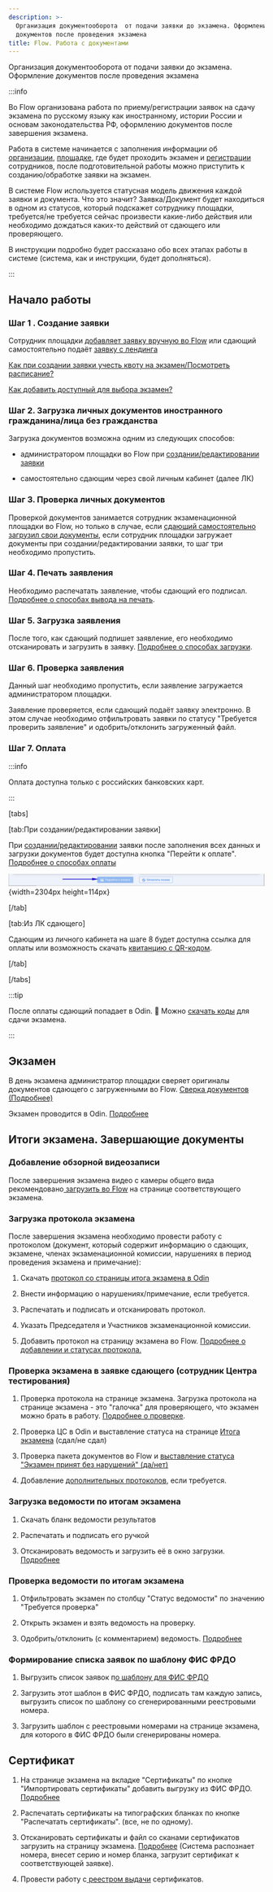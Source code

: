 ```yaml
---
description: >-
  Организация документооборота  от подачи заявки до экзамена. Оформление
  документов после проведения экзамена
title: Flow. Работа с документами
---
```


Организация документооборота от подачи заявки до экзамена. Оформление документов после проведения экзамена

:::info 

Во Flow организована работа по приему/регистрации заявок на сдачу экзамена по русскому языку как иностранному, истории России и основам законодательства РФ, оформлению документов после завершения экзамена.

Работа в системе начинается с заполнения информации об [организации](https://informa.gitbook.io/immigraciya/flow.-rabota-s-dokumentami/organizaciya), [площадке](https://informa.gitbook.io/immigraciya/flow.-rabota-s-dokumentami/stranica-ploshadki), где будет проходить экзамен и [регистрации ](https://informa.gitbook.io/immigraciya/flow.-rabota-s-dokumentami/registraciya-i-roli-sotrudnikov)сотрудников, после подготовительной работы можно приступить к созданию/обработке заявки на экзамен.

В системе Flow используется статусная модель движения каждой заявки и документа. Что это значит? Заявка/Документ будет находиться в одном из статусов, который подскажет сотруднику площадки, требуется/не требуется сейчас произвести какие-либо действия или необходимо дождаться каких-то действий от сдающего или проверяющего.

В инструкции подробно будет рассказано обо всех этапах работы в системе (система, как и инструкции, будет дополняться).

:::

## **Начало работы**

### **Шаг 1 . Создание заявки**

Сотрудник площадки [добавляет заявку вручную во Flow](https://informa.gitbook.io/immigraciya/flow.-rabota-s-dokumentami/dobavlenie-zayavki-vruchnuyu) или сдающий самостоятельно подаёт [заявку с лендинга](https://informa.gitbook.io/immigraciya/flow.-rabota-s-dokumentami/dobavlenie-zayavki-s-lendinga)

[Как при создании заявки учесть квоту на экзамен/Посмотреть расписание?](https://informa.gitbook.io/immigraciya/flow.-rabota-s-dokumentami/kvota-na-ekzamen.-gde-posmotret)

[Как добавить доступный для выбора экзамен?](https://informa.gitbook.io/immigraciya/centr-testirovaniya-v-odin/dobavit-ekzamen)

### **Шаг 2. Загрузка личных документов иностранного гражданина/лица без гражданства**

Загрузка документов возможна одним из следующих способов:

-  администратором площадки во Flow при [создании/редактировании заявки](https://informa.gitbook.io/immigraciya/flow.-rabota-s-dokumentami/dobavlenie-zayavki-vruchnuyu)

-  самостоятельно сдающим через свой личным кабинет (далее ЛК)

### **Шаг 3. Проверка личных документов**

Проверкой документов занимается сотрудник экзаменационной площадки во Flow, но только в случае, если [сдающий самостоятельно загрузил свои документы](https://informa.gitbook.io/immigraciya/flow.-rabota-s-dokumentami/dobavlenie-zayavki-s-lendinga/proverka-dokumentov), если сотрудник площадки загружает документы при создании/редактировании заявки, то шаг три необходимо пропустить.

### **Шаг 4. Печать заявления**

Необходимо распечатать заявление, чтобы сдающий его подписал. [Подробнее о способах вывода на печать](https://informa.gitbook.io/immigraciya/flow.-rabota-s-dokumentami/pechat-i-zagruzka-zayavlenii).

### **Шаг 5. Загрузка заявления**

После того, как сдающий подпишет заявление, его необходимо отсканировать и загрузить в заявку. [Подробнее о способах загрузки](https://informa.gitbook.io/immigraciya/flow.-rabota-s-dokumentami/pechat-i-zagruzka-zayavlenii#zagruzit-podpisannoe-zayavlenie).

### **Шаг 6. Проверка заявления**

Данный шаг необходимо пропустить, если заявление загружается администратором площадки.

Заявление проверяется, если сдающий подаёт заявку электронно. В этом случае необходимо отфильтровать заявки по статусу "Требуется проверить заявление" и одобрить/отклонить загруженный файл.

### **Шаг 7. Оплата**

:::info 

Оплата доступна только с российских банковских карт.

:::

[tabs]

[tab:При создании/редактировании заявки]

При [создании/редактировании](https://informa.gitbook.io/immigraciya/flow.-rabota-s-dokumentami/dobavlenie-zayavki-vruchnuyu) заявки после заполнения всех данных и загрузки документов будет доступна кнопка "Перейти к оплате". [Подробнее о способах оплаты](https://informa.gitbook.io/immigraciya/voprosy/flow-sposoby-oplaty)

![](./README.png){width=2304px height=114px}

[/tab]

[tab:Из ЛК сдающего]

Сдающим из личного кабинета на шаге 8 будет доступна ссылка для оплаты или возможность скачать [квитанцию с QR-кодом](https://informa.gitbook.io/immigraciya/voprosy/flow-sposoby-oplaty/kak-raspechatat-kvitanciyu-s-qr-kodom-dlya-oplaty).

[/tab]

[/tabs]

:::tip 

После оплаты сдающий попадает в Odin. 🎉 Можно [скачать коды](https://informa.gitbook.io/immigraciya/centr-testirovaniya-v-odin/skachat-kody-dlya-vkhoda-sdayushikh) для сдачи экзамена.

:::

## **Экзамен**

В день экзамена администратор площадки сверяет оригиналы документов сдающего с загруженными во Flow. [Сверка документов (Подробнее)](https://informa.gitbook.io/immigraciya/flow.-rabota-s-dokumentami/sverka-dokumentov.-den-ekzamena)

Экзамен проводится в Odin. [Подробнее](https://informa.gitbook.io/immigraciya/centr-testirovaniya-v-odin/ekzamen.-provedenie)

## **Итоги экзамена. Завершающие документы**

### **Добавление обзорной видеозаписи**

После завершения экзамена видео с камеры общего вида рекомендовано[ загрузить во Flow](https://informa.gitbook.io/immigraciya/flow.-rabota-s-dokumentami/zagruzka-obzornoi-videozapisi) на странице соответствующего экзамена.

### **Загрузка протокола экзамена**

После завершения экзамена необходимо провести работу с протоколом (документ, который содержит информацию о сдающих, экзамене, членах экзаменационной комиссии, нарушениях в период проведения экзамена и примечание):

1. Скачать [протокол со страницы итога экзамена в Odin](https://informa.gitbook.io/immigraciya/centr-testirovaniya-v-odin/protokol-ekzamena)

2. Внести информацию о нарушениях/примечание, если требуется.

3. Распечатать и подписать и отсканировать протокол.

4. Указать Председателя и Участников экзаменационной комиссии.

5. Добавить протокол на страницу экзамена во Flow. [Подробнее о добавлении и статусах протокола.](https://informa.gitbook.io/immigraciya/flow.-rabota-s-dokumentami/protokol-ekzamena.-statusy-protokola)

### **Проверка экзамена в заявке сдающего (сотрудник Центра тестирования)**

1. Проверка протокола на странице экзамена. Загрузка протокола на странице экзамена - это "галочка" для проверяющего, что экзамен можно брать в работу. [Подробнее о проверк](https://informa.gitbook.io/immigraciya/centr-testirovaniya-v-odin/protokol-ekzamena)[е](https://informa.gitbook.io/immigraciya/flow.-rabota-s-dokumentami/protokol-ekzamena.-statusy-protokola#proverka-protokola).

2. Проверка ЦС в Odin и выставление статуса на странице [Итога экзамена](https://informa.gitbook.io/immigraciya/centr-testirovaniya-v-odin/proverka-itoga-ekzamena) (сдал/не сдал)

3. Проверка пакета документов во Flow и [выставление статуса "Экзамен принят без нарушений" (да/нет)](https://informa.gitbook.io/immigraciya/flow.-rabota-s-dokumentami/ekzamen-prinyat-bez-narushenii)

4. Добавление [дополнительных протоколов](https://informa.gitbook.io/immigraciya/flow.-rabota-s-dokumentami/protokol-ekzamena.-statusy-protokola#dopolnitelnye-protokoly-poyasnitelnye), если требуется.

### **Загрузка ведомости по итогам экзамена**

1. Скачать бланк ведомости результатов

2. Распечатать и подписать его ручкой

3. Отсканировать ведомость и загрузить её в окно загрузки. [Подробнее](https://informa.gitbook.io/immigraciya/flow.-rabota-s-dokumentami#zagruzka-vedomosti-po-itogam-ekzamena)

### **Проверка ведомости по итогам экзамена**

1. Отфильтровать экзамен по столбцу "Статус ведомости" по значению "Требуется проверка"

2. Открыть экзамен и взять ведомость на проверку.

3. Одобрить/отклонить (с комментарием) ведомость. [Подробнее](https://informa.gitbook.io/immigraciya/flow.-rabota-s-dokumentami/vedomost-po-itogam-ekzamena.-statusy-vedomosti#proverka-vedomosti)

### **Формирование списка заявок по шаблону ФИС ФРДО**

1. Выгрузить список заявок п[о шаблону для ФИС ФРДО](https://informa.gitbook.io/immigraciya/flow.-rabota-s-dokumentami/vygruzka-dannykh-po-shablonu-fis-frdo)

2. Загрузить этот шаблон в ФИС ФРДО, подписать там каждую запись, выгрузить список по шаблону со сгенерированными реестровыми номера.

3. Загрузить шаблон с реестровыми номерами на странице экзамена, для которого в ФИС ФРДО были сгенерированы номера.

## **Сертификат**

1. На странице экзамена на вкладке "Сертификаты" по кнопке "Импортировать сертификаты" добавить выгрузку из ФИС ФРДО. [Подробнее](https://informa.gitbook.io/immigraciya/flow.-rabota-s-dokumentami/sertifikaty)

2. Распечатать сертификаты на типографских бланках по кнопке "Распечатать сертификаты". (все, не по одному).

3. Отсканировать сертификаты и файл со сканами сертификатов загрузить на страницу экзамена. [Подробнее](https://informa.gitbook.io/immigraciya/flow.-rabota-s-dokumentami/sertifikaty) (Система распознает номера, внесет серию и номер бланка, загрузит сертификат к соответствующей заявке).

4. Провести работу с[ реестром выдачи](https://informa.gitbook.io/immigraciya/flow.-rabota-s-dokumentami/reestr-vydachi-sertifikatov) сертификатов.